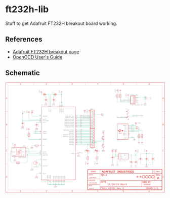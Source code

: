 # ft232h-lib

Stuff to get Adafruit FT232H breakout board working.

## References

* [Adafruit FT232H breakout page](https://learn.adafruit.com/adafruit-ft232h-breakout/)
* [OpenOCD User's Guide](https://openocd.org/doc-release/html/index.html)

## Schematic

![ft232_schematic](./assets/adafruit_FT232H_sch.png)

